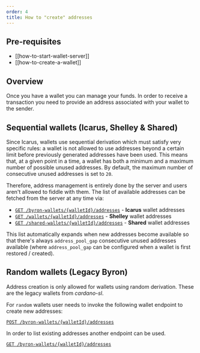 ```yaml
---
order: 4
title: How to "create" addresses
---
```


## Pre-requisites

 - [[how-to-start-wallet-server]]
 - [[how-to-create-a-wallet]]

## Overview

Once you have a wallet you can manage your funds. In order to receive a transaction you need to provide an address associated with your wallet to the sender.

## Sequential wallets (Icarus, Shelley & Shared)

Since Icarus, wallets use sequential derivation which must satisfy very specific rules: a wallet is not allowed to use addresses beyond a certain limit before previously generated addresses have been used. This means that, at a given point in a time, a wallet has both a minimum and a maximum number of possible unused addresses. By default, the maximum number of consecutive unused addresses is set to `20`.

Therefore, address management is entirely done by the server and users aren't allowed to fiddle with them. The list of available addresses can be fetched from the server at any time via:

 - [`GET /byron-wallets/{walletId}/addresses`](https://input-output-hk.github.io/cardano-wallet/api/edge/#operation/listByronAddresses) - **Icarus** wallet addresses
 - [`GET /wallets/{walletId}/addresses`](https://input-output-hk.github.io/cardano-wallet/api/edge/#operation/listAddresses) - **Shelley** wallet addresses
 - [`GET /shared-wallets/{walletId}/addresses`](https://input-output-hk.github.io/cardano-wallet/api/edge/#operation/listSharedAddresses) - **Shared** wallet addresses

This list automatically expands when new addresses become available so that there's always `address_pool_gap` consecutive unused addresses available (where `address_pool_gap` can be configured when a wallet is first restored / created).


## Random wallets (Legacy Byron)

Address creation is only allowed for wallets using random derivation. These are the legacy wallets from _cardano-sl_.

For `random` wallets user needs to invoke the following wallet endpoint to create new addresses:

[`POST /byron-wallets/{walletId}/addresses`](https://input-output-hk.github.io/cardano-wallet/api/edge/#operation/createAddress)

In order to list existing addresses another endpoint can be used.

[`GET /byron-wallets/{walletId}/addresses`](https://input-output-hk.github.io/cardano-wallet/api/edge/#operation/listByronAddresses)
